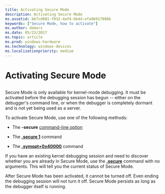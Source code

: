 ```yaml
---
title: Activating Secure Mode
description: Activating Secure Mode
ms.assetid: bb7cd081-f032-4af4-bb4d-efa96917088b
keywords: ["Secure Mode, how to activate"]
ms.author: domars
ms.date: 05/23/2017
ms.topic: article
ms.prod: windows-hardware
ms.technology: windows-devices
ms.localizationpriority: medium
---
```


# Activating Secure Mode


## <span id="ddk_activating_secure_mode_dbg"></span><span id="DDK_ACTIVATING_SECURE_MODE_DBG"></span>


Secure Mode is only available for kernel-mode debugging. It must be activated before the debugging session has begun -- either on the debugger's command line, or when the debugger is completely dormant and is not yet being used as a server.

To activate Secure Mode, use one of the following methods:

-   The **-secure** [command-line option](command-line-options.md)

-   The [**.secure 1**](-secure--activate-secure-mode-.md) command

-   The [**.symopt+0x40000**](-symopt--set-symbol-options-.md) command

If you have an existing kernel debugging session and need to discover whether you are already in Secure Mode, use the [**.secure**](-secure--activate-secure-mode-.md) command with no arguments. This will tell you the current status of Secure Mode.

After Secure Mode has been activated, it cannot be turned off. Even ending the debugging session will not turn it off. Secure Mode persists as long as the debugger itself is running.

 

 





